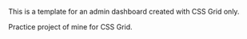 This is a template for an admin dashboard created with CSS Grid only.

Practice project of mine for CSS Grid.
